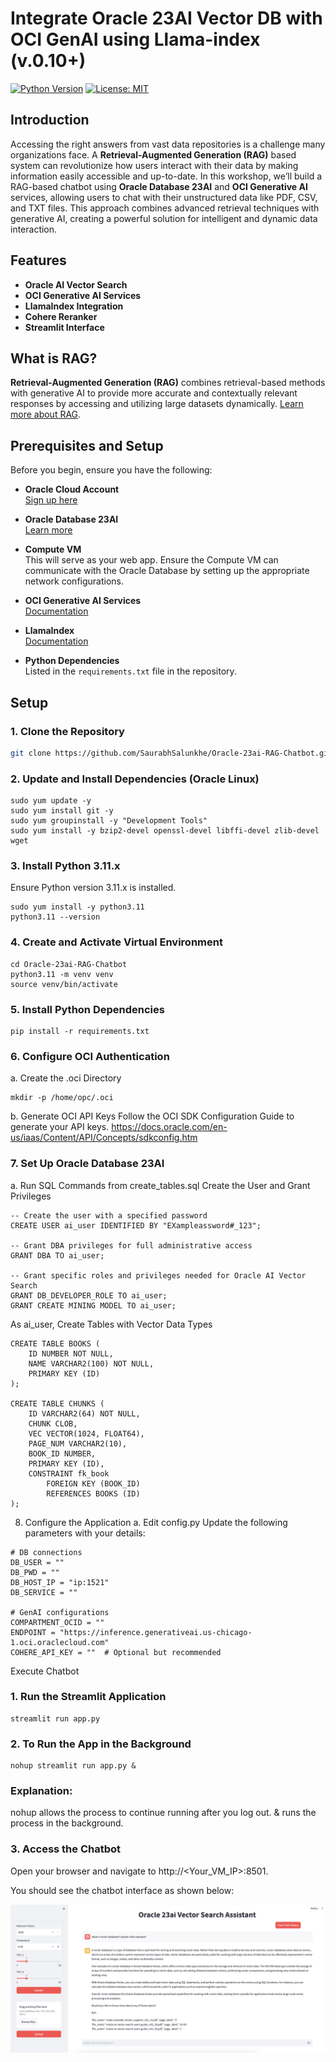 # Integrate Oracle 23AI Vector DB with OCI GenAI using Llama-index (v.0.10+)

[![Python Version](https://img.shields.io/badge/python-3.11.x-blue.svg)](https://www.python.org/downloads/release/python-3110/)
[![License: MIT](https://img.shields.io/badge/License-MIT-yellow.svg)](LICENSE)

## Introduction

Accessing the right answers from vast data repositories is a challenge many organizations face. A **Retrieval-Augmented Generation (RAG)** based system can revolutionize how users interact with their data by making information easily accessible and up-to-date. In this workshop, we’ll build a RAG-based chatbot using **Oracle Database 23AI** and **OCI Generative AI** services, allowing users to chat with their unstructured data like PDF, CSV, and TXT files. This approach combines advanced retrieval techniques with generative AI, creating a powerful solution for intelligent and dynamic data interaction.


## Features

- **Oracle AI Vector Search**
- **OCI Generative AI Services**
- **LlamaIndex Integration**
- **Cohere Reranker**
- **Streamlit Interface**

## What is RAG?

**Retrieval-Augmented Generation (RAG)** combines retrieval-based methods with generative AI to provide more accurate and contextually relevant responses by accessing and utilizing large datasets dynamically. [Learn more about RAG](https://www.oracle.com/artificial-intelligence/generative-ai/retrieval-augmented-generation-rag/).

## Prerequisites and Setup

Before you begin, ensure you have the following:

- **Oracle Cloud Account**  
  [Sign up here](https://www.oracle.com/cloud/free/)
  
- **Oracle Database 23AI**  
  [Learn more](https://www.oracle.com/database/23ai/)
  
- **Compute VM**  
  This will serve as your web app. Ensure the Compute VM can communicate with the Oracle Database by setting up the appropriate network configurations.
  
- **OCI Generative AI Services**  
  [Documentation](https://docs.oracle.com/en-us/iaas/Content/GenerativeAI/home.htm)
  
- **LlamaIndex**  
  [Documentation](https://llamaindex.readthedocs.io/en/latest/)
  
- **Python Dependencies**  
  Listed in the `requirements.txt` file in the repository.

## Setup

### 1. Clone the Repository

```bash
git clone https://github.com/SaurabhSalunkhe/Oracle-23ai-RAG-Chatbot.git
```

### 2. Update and Install Dependencies (Oracle Linux)
```
sudo yum update -y
sudo yum install git -y
sudo yum groupinstall -y "Development Tools"
sudo yum install -y bzip2-devel openssl-devel libffi-devel zlib-devel wget
```

### 3. Install Python 3.11.x
Ensure Python version 3.11.x is installed.

```
sudo yum install -y python3.11
python3.11 --version
```

### 4. Create and Activate Virtual Environment
```
cd Oracle-23ai-RAG-Chatbot
python3.11 -m venv venv
source venv/bin/activate
```

### 5. Install Python Dependencies

```
pip install -r requirements.txt
```

### 6. Configure OCI Authentication
a. Create the .oci Directory

```
mkdir -p /home/opc/.oci
```

b. Generate OCI API Keys
Follow the OCI SDK Configuration Guide to generate your API keys.
https://docs.oracle.com/en-us/iaas/Content/API/Concepts/sdkconfig.htm 


### 7. Set Up Oracle Database 23AI
a. Run SQL Commands from create_tables.sql
Create the User and Grant Privileges

```
-- Create the user with a specified password
CREATE USER ai_user IDENTIFIED BY "EXampleassword#_123";

-- Grant DBA privileges for full administrative access
GRANT DBA TO ai_user;

-- Grant specific roles and privileges needed for Oracle AI Vector Search
GRANT DB_DEVELOPER_ROLE TO ai_user;
GRANT CREATE MINING MODEL TO ai_user;
```

As ai_user, Create Tables with Vector Data Types


```
CREATE TABLE BOOKS (
    ID NUMBER NOT NULL,
    NAME VARCHAR2(100) NOT NULL,
    PRIMARY KEY (ID)
);

CREATE TABLE CHUNKS (
    ID VARCHAR2(64) NOT NULL,
    CHUNK CLOB,
    VEC VECTOR(1024, FLOAT64),
    PAGE_NUM VARCHAR2(10),
    BOOK_ID NUMBER,
    PRIMARY KEY (ID),
    CONSTRAINT fk_book
        FOREIGN KEY (BOOK_ID)
        REFERENCES BOOKS (ID)
);
```

8. Configure the Application
a. Edit config.py
Update the following parameters with your details:

```
# DB connections
DB_USER = ""
DB_PWD = ""
DB_HOST_IP = "ip:1521"
DB_SERVICE = ""

# GenAI configurations
COMPARTMENT_OCID = ""
ENDPOINT = "https://inference.generativeai.us-chicago-1.oci.oraclecloud.com"
COHERE_API_KEY = ""  # Optional but recommended
```

Execute Chatbot
### 1. Run the Streamlit Application

```
streamlit run app.py
```

### 2. To Run the App in the Background

```
nohup streamlit run app.py &
```

### Explanation:
nohup allows the process to continue running after you log out.
& runs the process in the background.


### 3. Access the Chatbot
Open your browser and navigate to http://<Your_VM_IP>:8501.

You should see the chatbot interface as shown below:

![Chatbot UI](./screenshot.png)

